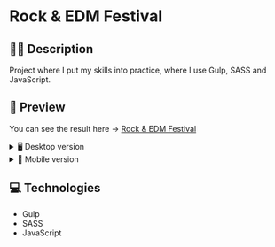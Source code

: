 # Rock & EDM Festival

## ✍🏻 Description

Project where I put my skills into practice, where I use Gulp, SASS and JavaScript.

## 🎨 Preview

You can see the result here → [Rock & EDM Festival](https://rock-edm-festival-yoimeldev.netlify.app/)

<details>
    <summary>🖥️ Desktop version</summary>

![](build/img/desktop.webp)

</details>

<details>
    <summary>📱 Mobile version</summary>

![](build/img/mobile.webp)

</details>

## :computer: Technologies

- Gulp
- SASS
- JavaScript
